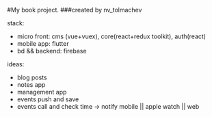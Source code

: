 #My book project.
###created by nv_tolmachev

stack: 
- micro front: cms (vue+vuex), core(react+redux toolkit), auth(react)
- mobile app: flutter
- bd && backend: firebase

ideas:
- blog posts
- notes app
- management app
- events push and save
- events call and check time -> notify mobile || apple watch || web